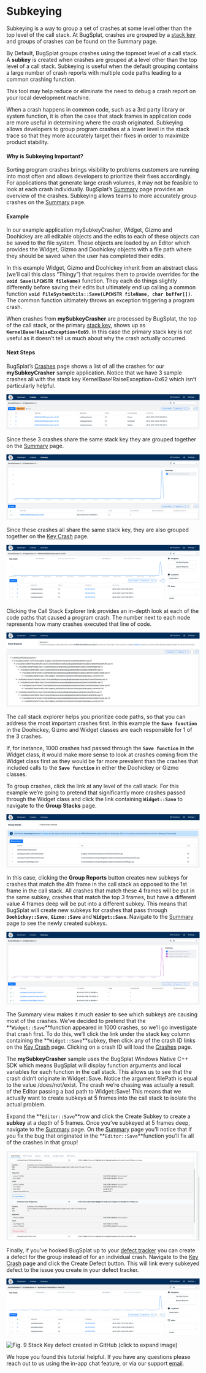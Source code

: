 # Subkeying

Subkeying is a way to group a set of crashes at some level other than the top level of the call stack. At BugSplat, crashes are grouped by a [stack key](../../education/bugsplat-terminology.md#stack-key) and groups of crashes can be found on the Summary page.

By Default, BugSplat groups crashes using the topmost level of a call stack. A **subkey** is created when crashes are grouped at a level other than the top level of a call stack. Subkeying is useful when the default grouping contains a large number of crash reports with multiple code paths leading to a common crashing function.

This tool may help reduce or eliminate the need to debug a crash report on your local development machine.

When a crash happens in common code, such as a 3rd party library or system function, it is often the case that stack frames in application code are more useful in determining where the crash originated. Subkeying allows developers to group program crashes at a lower level in the stack trace so that they more accurately target their fixes in order to maximize product stability.

#### Why is Subkeying Important?

Sorting program crashes brings visibility to problems customers are running into most often and allows developers to prioritize their fixes accordingly. For applications that generate large crash volumes, it may not be feasible to look at each crash individually. BugSplat’s [Summary](https://app.bugsplat.com/v2/summary) page provides an overview of the crashes. Subkeying allows teams to more accurately group crashes on the [Summary](https://app.bugsplat.com/v2/summary) page.

#### Example

In our example application mySubkeyCrasher, Widget, Gizmo and Doohickey are all editable objects and the edits to each of these objects can be saved to the file system. These objects are loaded by an Editor which provides the Widget, Gizmo and Doohickey objects with a file path where they should be saved when the user has completed their edits.

In this example Widget, Gizmo and Doohickey inherit from an abstract class \(we’ll call this class “Thingy”\) that requires them to provide overrides for the **`void Save(LPCWSTR fileName)`** function. They each do things slightly differently before saving their edits but ultimately end up calling a common function **`void FileSystemUtils::Save(LPCWSTR fileName, char buffer[])`**. The common function ultimately throws an exception triggering a program crash.

When crashes from **mySubkeyCrasher** are processed by BugSplat, the top of the call stack, or the primary [stack key](../../education/bugsplat-terminology.md#stack-key), shows up as **`KernelBase!RaiseException+0x69`**. In this case the primary stack key is not useful as it doesn’t tell us much about why the crash actually occurred.

#### Next Steps

BugSplat’s [Crashes](https://app.bugsplat.com/v2/crashes) page shows a list of all the crashes for our **mySubkeyCrasher** sample application. Notice that we have 3 sample crashes all with the stack key KernelBase!RaiseException+0x62 which isn’t particularly helpful.

![Fig. 1 Sample crashes on the Crashes page \(click to expand image\)](../../.gitbook/assets/subkey-0%20%281%29.png)

Since these 3 crashes share the same stack key they are grouped together on the [Summary](https://app.bugsplat.com/v2/summary) page.  

![Fig. 2 Crashes grouped on the Summary page \(click to expand image\)](../../.gitbook/assets/subkey-1.png)

Since these crashes all share the same stack key, they are also grouped together on the [Key Crash](https://app.bugsplat.com/v2/keycrash?database=AcmeSoftware&stackKeyId=5) page.

![Fig. 3 Key Crash page \(click to expand image\)](../../.gitbook/assets/subkey-2.png)

Clicking the Call Stack Explorer link provides an in-depth look at each of the code paths that caused a program crash. The number next to each node represents how many crashes executed that line of code.

![Fig. 4 Call Stack Explorer \(click to expand image\)](../../.gitbook/assets/subkey-3.png)

The call stack explorer helps you prioritize code paths, so that you can address the most important crashes first. In this example the **`Save function`** in the Doohickey, Gizmo and Widget classes are each responsible for 1 of the 3 crashes.

If, for instance, 1000 crashes had passed through the **`Save function`** in the Widget class, it would make more sense to look at crashes coming from the Widget class first as they would be far more prevalent than the crashes that included calls to the **`Save function`** in either the Doohickey or Gizmo classes.

To group crashes, click the link at any level of the call stack. For this example we’re going to pretend that significantly more crashes passed through the Widget class and click the link containing **`Widget::Save`** to navigate to the **Group Stacks** page.  

![Fig. 5 Group Stacks page \(click to expand image\)](../../.gitbook/assets/subkey-4.png)

In this case, clicking the **Group Reports** button creates new subkeys for crashes that match the 4th frame in the call stack as opposed to the 1st frame in the call stack. All crashes that match these 4 frames will be put in the same subkey, crashes that match the top 3 frames, but have a different value 4 frames deep will be put into a different subkey. This means that BugSplat will create new subkeys for crashes that pass through **`Doohickey::Save`**, **`Gizmo::Save`** and **`Widget::Save`**. Navigate to the [Summary](https://app.bugsplat.com/v2/summary) page to see the newly created subkeys.

![Fig. 6 The Summary page after subkeying \(click to expand image\)](../../.gitbook/assets/subkey-5.png)

The Summary view makes it much easier to see which subkeys are causing most of the crashes. We’ve decided to pretend that the **`Widget::Save`**function appeared in 1000 crashes, so we’ll go investigate that crash first. To do this, we’ll click the link under the stack key column containing the **`Widget::Save`**subkey, then click any of the crash ID links on the [Key Crash](https://app.bugsplat.com/v2/keycrash?database=AcmeSoftware&stackKeyId=5) page. Clicking on a crash ID will load the [Crashes](https://app.bugsplat.com/v2/crashes) page.

The **mySubkeyCrasher** sample uses the BugSplat Windows Native C++ SDK which means BugSplat will display function arguments and local variables for each function in the call stack. This allows us to see that the crash didn’t originate in Widget::Save. Notice the argument filePath is equal to the value /does/not/exist. The crash we’re chasing was actually a result of the Editor passing a bad path to Widget::Save! This means that we actually want to create subkeys at 5 frames into the call stack to isolate the actual problem.

Expand the **`Editor::Save`**row and click the Create Subkey to create a **subkey** at a depth of 5 frames. Once you’ve subkeyed at 5 frames deep, navigate to the [Summary](https://app.bugsplat.com/v2/summary) page. On the [Summary](https://app.bugsplat.com/v2/summary) page you’ll notice that if you fix the bug that originated in the **`Editor::Save`**function you’ll fix all of the crashes in that group!  

![Fig. 7 Crash page expanded to show arguments and local variables \(click to expand image\)](../../.gitbook/assets/subkey-6.png)

Finally, if you’ve hooked BugSplat up to your [defect tracker](https://www.bugsplat.com/docs/apps/) you can create a defect for the group instead of for an individual crash. Navigate to the [Key Crash](https://app.bugsplat.com/v2/keycrash?database=AcmeSoftware&stackKeyId=5) page and click the Create Defect button. This will link every subkeyed defect to the issue you create in your defect tracker.

![Fig. 8 Key Crash page with the Create Defect button enabled \(click to expand image\)](../../.gitbook/assets/subkey-7.png)

![Fig. 9 Stack Key defect created in GitHub \(click to expand image\)](https://www.bugsplat.com/assets/img/blog/subkey_image1.png)

We hope you found this tutorial helpful. If you have any questions please reach out to us using the in-app chat feature, or via our support [email](mailto:support@bugsplat.com).



